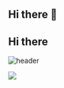 ## Hi there 👋
## Hi there
![header](https://capsule-render.vercel.app/api?type=waving&height=230&color=0:F9C4F3,100:FF5AB9&text=Love%20Ya!-nl-&desc=Jyo0n's%20profile&fontColor=ffffff&fontSize=60&descSize=35&descAlign=73&descAlignY=50&animation=twinkling)


<span>
  <a href="https://www.instagram.com/jyo0_n">
    <img src="https://img.shields.io/badge/Instagram-%23E4405F?style=flat-square&logo=Instagram&logoColor=white"/>
  </a>
</span>



<!--
**jyo0ny/jyo0ny** is a ✨ _special_ ✨ repository because its `README.md` (this file) appears on your GitHub profile.

Here are some ideas to get you started:

- 🔭 I’m currently working on ...
- 🌱 I’m currently learning ...
- 👯 I’m looking to collaborate on ...
- 🤔 I’m looking for help with ...
- 💬 Ask me about ...
- 📫 How to reach me: ...
- 😄 Pronouns: ...
- ⚡ Fun fact: ...
-->


